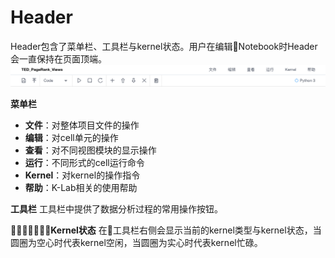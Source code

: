 # Header
Header包含了菜单栏、工具栏与kernel状态。用户在编辑Notebook时Header会一直保持在页面顶端。
![image description](/image/header.png) 

**菜单栏**
* **文件**：对整体项目文件的操作
* **编辑**：对cell单元的操作
* **查看**：对不同视图模块的显示操作
* **运行**：不同形式的cell运行命令
* **Kernel**：对kernel的操作指令
* **帮助**：K-Lab相关的使用帮助

**工具栏**
工具栏中提供了数据分析过程的常用操作按钮。

**Kernel状态**
在工具栏右侧会显示当前的kernel类型与kernel状态，当圆圈为空心时代表kernel空闲，当圆圈为实心时代表kernel忙碌。
